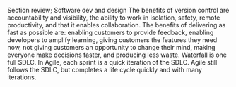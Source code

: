 Section review; Software dev and design
  The benefits of version control are accountability and visibility, the ability to work in isolation, safety, remote productivity, and that it enables collaboration.
  The benefits of delivering as fast as possible are: enabling customers to provide feedback, enabling developers to amplify learning, giving customers the features they need now, not giving customers an opportunity to change their mind, making everyone make decisions faster, and producing less waste.
  Waterfall is one full SDLC. In Agile, each sprint is a quick iteration of the SDLC. Agile still follows the SDLC, but completes a life cycle quickly and with many iterations.
  

